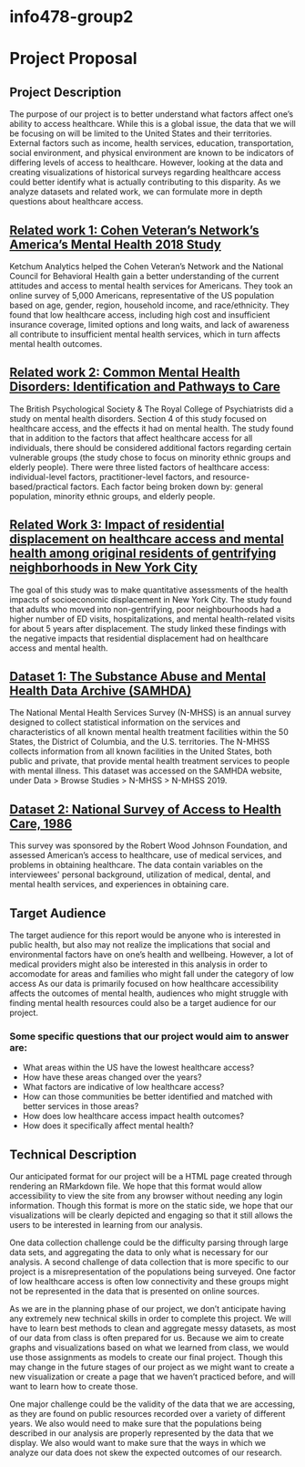 # info478-group2

# Project Proposal
## Project Description
The purpose of our project is to better understand what factors affect one’s ability to access healthcare. While this is a global issue, the data that we will be focusing on will be limited to the United States and their territories. External factors such as income, health services, education, transportation, social environment, and physical environment are known to be indicators of differing levels of access to healthcare. However, looking at the data and creating visualizations of historical surveys regarding healthcare access could better identify what is actually contributing to this disparity. As we analyze datasets and related work, we can formulate more in depth questions about healthcare access.
## [Related work 1: Cohen Veteran’s Network’s America’s Mental Health 2018 Study](https://www.cohenveteransnetwork.org/wp-content/uploads/2018/10/Press-Release-Americas-Mental-Health-2018-FINAL.pdf)
Ketchum Analytics helped the Cohen Veteran’s Network and the National Council for Behavioral Health gain a better understanding of the current attitudes and access to mental health services for Americans. They took an online survey of 5,000 Americans, representative of the US population based on age, gender, region, household income, and race/ethnicity. They found that low healthcare access, including high cost and insufficient insurance coverage, limited options and long waits, and lack of awareness all contribute to insufficient mental health services, which in turn affects mental health outcomes.
## [Related work 2: Common Mental Health Disorders: Identification and Pathways to Care](https://www.ncbi.nlm.nih.gov/books/NBK92265/)
The British Psychological Society & The Royal College of Psychiatrists did a study on mental health disorders. Section 4 of this study focused on healthcare access, and the effects it had on mental health. The study found that in addition to the factors that affect healthcare access for all individuals, there should be considered additional factors regarding certain vulnerable groups (the study chose to focus on minority ethnic groups and elderly people). There were three listed factors of healthcare access: individual-level factors, practitioner-level factors, and resource-based/practical factors. Each factor being broken down by: general population, minority ethnic groups, and elderly people.
## [Related Work 3: Impact of residential displacement on healthcare access and mental health among original residents of gentrifying neighborhoods in New York City](https://journals.plos.org/plosone/article?id=10.1371/journal.pone.0190139)
The goal of this study was to make quantitative assessments of the health impacts of socioeconomic displacement in New York City. The study found that adults who moved into non-gentrifying, poor neighbourhoods had a higher number of ED visits, hospitalizations, and mental health-related visits for about 5 years after displacement. The study linked these findings with the negative impacts that residential displacement had on healthcare access and mental health.

## [Dataset 1: The Substance Abuse and Mental Health Data Archive (SAMHDA)](https://www.datafiles.samhsa.gov/study-dataset/national-mental-health-services-survey-2019-n-mhss-2019-ds0001-nid18959)
The National Mental Health Services Survey (N-MHSS) is an annual survey designed to collect statistical information on the services and characteristics of all known mental health treatment facilities within the 50 States, the District of Columbia, and the U.S. territories. The N-MHSS collects information from all known facilities in the United States, both public and private, that provide mental health treatment services to people with mental illness. This dataset was accessed on the SAMHDA website, under Data > Browse Studies > N-MHSS > N-MHSS 2019.

## [Dataset 2: National Survey of Access to Health Care, 1986](https://www.icpsr.umich.edu/web/HMCA/studies/8981)
This survey was sponsored by the Robert Wood Johnson Foundation, and assessed American’s access to healthcare, use of medical services, and problems in obtaining healthcare. The data contain variables on the interviewees' personal background, utilization of medical, dental, and mental health services, and experiences in obtaining care.

## Target Audience
The target audience for this report would be anyone who is interested in public health, but also may not realize the implications that social and environmental factors have on one’s health and wellbeing. However, a lot of medical providers might also be interested in this analysis in order to accomodate for areas and families who might fall under the category of low access As our data is primarily focused on how healthcare accessibility affects the outcomes of mental health, audiences who might struggle with finding mental health resources could also be a target audience for our project. 
 
### Some specific questions that our project would aim to answer are:
- What areas within the US have the lowest healthcare access?
- How have these areas changed over the years?
- What factors are indicative of low healthcare access?
- How can those communities be better identified and matched with better services in those areas?
- How does low healthcare access impact health outcomes?
- How does it specifically affect mental health?
 
## Technical Description
Our anticipated format for our project will be a HTML page created through rendering an RMarkdown file. We hope that this format would allow accessibility to view the site from any browser without needing any login information. Though this format is more on the static side, we hope that our visualizations will be clearly depicted and engaging so that it still allows the users to be interested in learning from our analysis. 

One data collection challenge could be the difficulty parsing through large data sets, and aggregating the data to only what is necessary for our analysis. A second challenge of data collection that is more specific to our project is a misrepresentation of the populations being surveyed. One factor of low healthcare access is often low connectivity and these groups might not be represented in the data that is presented on online sources. 

As we are in the planning phase of our project, we don’t anticipate having any extremely new technical skills in order to complete this project. We will have to learn best methods to clean and aggregate messy datasets, as most of our data from class is often prepared for us. Because we aim to create graphs and visualizations based on what we learned from class, we would use those assignments as models to create our final project. Though this may change in the future stages of our project as we might want to create a new visualization or create a page that we haven’t practiced before, and will want to learn how to create those.

One major challenge could be the validity of the data that we are accessing, as they are found on public resources recorded over a variety of different years. We also would need to make sure that the populations being described in our analysis are properly represented by the data that we display. We also would want to make sure that the ways in which we analyze our data does not skew the expected outcomes of our research. 
